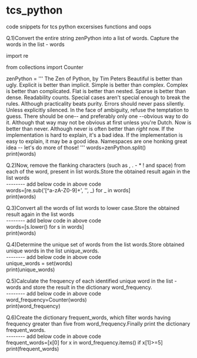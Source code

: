 # tcs_python
code snippets for tcs python excersises functions and oops                               

Q.1)Convert the entire string zenPython into a list of words. Capture the words in the list - words

import re

from collections import Counter 

zenPython = '''
The Zen of Python, by Tim Peters
Beautiful is better than ugly.
Explicit is better than implicit.
Simple is better than complex.
Complex is better than complicated.
Flat is better than nested.
Sparse is better than dense.
Readability counts.
Special cases aren't special enough to break the rules.
Although practicality beats purity.
Errors should never pass silently.
Unless explicitly silenced.
In the face of ambiguity, refuse the temptation to guess.
There should be one-- and preferably only one --obvious way to do it.
Although that way may not be obvious at first unless you're Dutch.
Now is better than never.
Although never is often better than *right* now.
If the implementation is hard to explain, it's a bad idea.
If the implementation is easy to explain, it may be a good idea.
Namespaces are one honking great idea -- let's do more of those!
'''
words=zenPython.split()   
print(words)                             

Q.2)Now, remove the flanking characters (such as , . - * ! and space) from each of the word, present in list words.Store the obtained result again in the list words  
-------- add below code in above code   
words=[re.sub('[^a-zA-Z0-9]+', '', _)  for _ in words]   
print(words)   

Q.3)Convert all the words of list words to lower case.Store the obtained result again in the list words  
-------- add below code in above code   
words=[s.lower() for s in words]   
print(words)  

Q.4)Determine the unique set of words from the list words.Store obtained unique words in the list unique_words.  
-------- add below code in above code  
unique_words = set(words)  
print(unique_words)  

Q.5)Calculate the frequency of each identified unique word in the list - words and store the result in the dictionary word_frequency.  
-------- add below code in above code   
word_frequency=Counter(words)  
print(word_frequency)  

Q.6)Create the dictionary frequent_words, which filter words having frequency greater than five from word_frequency.Finally print the dictionary frequent_words.  
-------- add below code in above code   
frequent_words=[x[0] for x in word_frequency.items() if x[1]>=5]  
print(frequent_words)  

